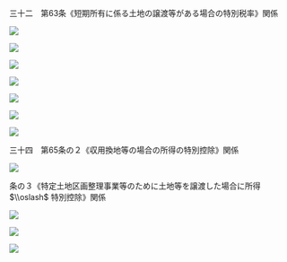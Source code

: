 三十二　第63条《短期所有に係る土地の譲渡等がある場合の特別税率》関係

![](https://www.nta.go.jp/tmp/e79a5807-6a8e-4976-9569-2ed4cb1d8f91/images/afa50433897d8e1983acc26ac14034939eb600ac53db30db84b780cfd2aa98f8.jpg)

![](https://www.nta.go.jp/tmp/e79a5807-6a8e-4976-9569-2ed4cb1d8f91/images/4fdac96467cd460689c79e01640f77d04a96afb28d7d78b18958fd410cba7b33.jpg)

![](https://www.nta.go.jp/tmp/e79a5807-6a8e-4976-9569-2ed4cb1d8f91/images/3e1c5d0dc67b28a0e212654e5dd7ec26e1e2bf852ce6e3c03eff2ea4842f8afc.jpg)

![](https://www.nta.go.jp/tmp/e79a5807-6a8e-4976-9569-2ed4cb1d8f91/images/c9097a819c53f501fb2ca6cb95d5beaf81ee7a275053b250c2cf7acbf46e7a9c.jpg)

![](https://www.nta.go.jp/tmp/e79a5807-6a8e-4976-9569-2ed4cb1d8f91/images/95c0a8b149c0a2adffb05242353204f1ea9024fb736b9083d5082e2a3b664c15.jpg)

![](https://www.nta.go.jp/tmp/e79a5807-6a8e-4976-9569-2ed4cb1d8f91/images/d20d2c1e4ef95a7d08725626eca0e7232d641c1b1129ecc486bc397b1ccfa357.jpg)

![](https://www.nta.go.jp/tmp/e79a5807-6a8e-4976-9569-2ed4cb1d8f91/images/bc1abcb7b577ca73a80f8562c29213352439a091e45a5b5b2d1f6ed8b2553df7.jpg)

三十四　第65条の２《収用換地等の場合の所得の特別控除》関係

![](https://www.nta.go.jp/tmp/e79a5807-6a8e-4976-9569-2ed4cb1d8f91/images/1b70ee2c8e081d0302b6c128478ce4ed50c779a8405fb7a3a7a663a7b4244334.jpg)

条の３《特定土地区画整理事業等のために土地等を譲渡した場合に所得 $\\oslash$ 特別控除》関係

![](https://www.nta.go.jp/tmp/e79a5807-6a8e-4976-9569-2ed4cb1d8f91/images/74faf569f17a5ed2b0c14bc858f23a82c50971cc51f7bc393a376f3762c55423.jpg)

![](https://www.nta.go.jp/tmp/e79a5807-6a8e-4976-9569-2ed4cb1d8f91/images/2d5b194a158e86aae769abafa08283fc36d40f635ab15349edd87320c846d4a4.jpg)

![](https://www.nta.go.jp/tmp/e79a5807-6a8e-4976-9569-2ed4cb1d8f91/images/65010f1c1b0ef86f413fb2b0da304e1b84fb62ab5204d719567eb5527427ba94.jpg)